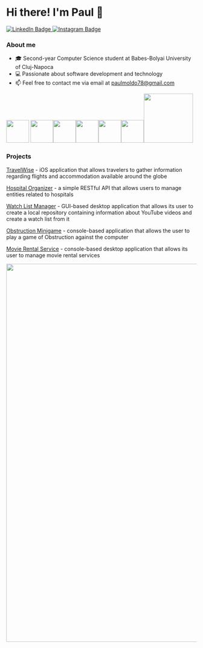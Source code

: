 # Hi there! I'm Paul 👋

<div id="badges">
  <a href="https://www.linkedin.com/in/paul-moldovan1/">
    <img src="https://img.shields.io/badge/LinkedIn-blue?style=for-the-badge&logo=linkedin&logoColor=white" alt="LinkedIn Badge"/>
  </a>
  <a href="https://www.instagram.com/paul.moldovan02/">
    <img src="https://img.shields.io/badge/Instagram-purple?style=for-the-badge&logo=instagram&logoColor=white" alt="Instagram Badge"/>
  </a>
</div>

### About me
* 🎓 Second-year Computer Science student at Babes-Bolyai University of Cluj-Napoca
* 💻 Passionate about software development and technology
* 📫 Feel free to contact me via email at paulmoldo78@gmail.com

<img width="60" heigth="60"
src="https://cdn.jsdelivr.net/gh/devicons/devicon/icons/java/java-original.svg" />
<img width="60" heigth="60" src="https://upload.wikimedia.org/wikipedia/commons/1/18/ISO_C%2B%2B_Logo.svg" /><img width="60" heigth="60"
src="https://cdn.jsdelivr.net/gh/devicons/devicon/icons/python/python-original.svg" /><img width="60" heigth="60" src="https://cdn.jsdelivr.net/gh/devicons/devicon/icons/swift/swift-original.svg" /><img width="60" heigth="60" src="https://cdn.jsdelivr.net/gh/devicons/devicon/icons/html5/html5-original.svg" /><img width="60" heigth="60" src="https://cdn.jsdelivr.net/gh/devicons/devicon/icons/css3/css3-original.svg" /><img width="130"  src="https://user-images.githubusercontent.com/98110966/192260027-ffb390d2-c5c4-4834-8176-c4f5308e71e6.png" />

### Projects

[TravelWise](https://github.com/Moldovan-Paul/TravelWise) - iOS application that allows travelers to gather information regarding flights and accommodation available around the globe

[Hospital Organizer](https://github.com/Moldovan-Paul/Hospital-Organizer) - a simple RESTful API that allows users to manage entities related to hospitals

[Watch List Manager](https://github.com/Moldovan-Paul/Watch-List-Manager) - GUI-based desktop application that allows its user to create a local repository containing information about YouTube videos and create a watch list from it

[Obstruction Minigame](https://github.com/Moldovan-Paul/Obstruction-Minigame) - console-based application that allows the user to play a game of Obstruction against the computer

[Movie Rental Service](https://github.com/Moldovan-Paul/Movie-Rental-Service) - console-based desktop application that allows its user to manage movie rental services

<img width="1000" src="https://visme.co/blog/wp-content/uploads/2020/03/animation-software-header-wide.gif" />

<!--
Here are some ideas to get you started:
- 🔭 I’m currently working on ...
- 🌱 I’m currently learning ...
- 👯 I’m looking to collaborate on ...
- 🤔 I’m looking for help with ...
- 💬 Ask me about ...
- 📫 How to reach me: ...
- 😄 Pronouns: ...
- ⚡ Fun fact: ...
-->
